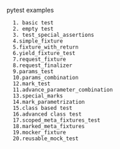 pytest examples


      1. basic test
      2. empty test
      3. test_special_assertions
      4.simple_fixture
      5.fixture_with_return
      6.yield_fixture_test
      7.request_fixture
      8.request_finalizer
      9.params_test
      10.params_combination
      12.mark_test
      11.advance_parameter_combination
      13.special_marks
      14.mark_parametrization
      15.class based test
      16.advanced class test
      17.scoped_meta_fixtures_test
      18.marked_meta_fixtures
      19.mocker_fixture
      20.reusable_mock_test
